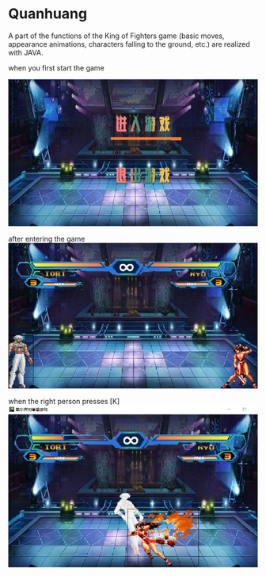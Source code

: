 # Quanhuang

A part of the functions of the King of Fighters game (basic moves, appearance animations, characters falling to the ground, etc.) are realized with JAVA.


when you first start the game

![ad](https://github.com/DAISIRME/Quanhuang/blob/master/entergame.png)



after entering the game
![after entering the game](https://github.com/DAISIRME/Quanhuang/blob/master/qqjietu.png)



when the right person presses [K]
![when the right person presses [K] ](https://github.com/DAISIRME/Quanhuang/blob/master/PIC2.png)
